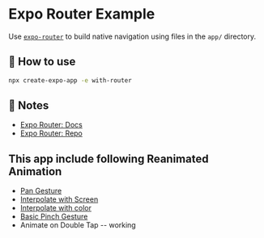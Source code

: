# Expo Router Example

Use [`expo-router`](https://expo.github.io/router) to build native navigation using files in the `app/` directory.

## 🚀 How to use

```sh
npx create-expo-app -e with-router
```

## 📝 Notes

- [Expo Router: Docs](https://expo.github.io/router)
- [Expo Router: Repo](https://github.com/expo/router)

## This app include following Reanimated Animation
- [Pan Gesture](./app/animation/PanGesture/index.jsx)
- [Interpolate with Screen](./app/animation/InterPolateWithScreen/index.jsx)
- [Interpolate with color](./app/animation/InterpolateColor/index.jsx)
- [Basic Pinch Gesture](./app/animation/AnimateOnDoubleTap/index.jsx)
- Animate on Double Tap -- working 